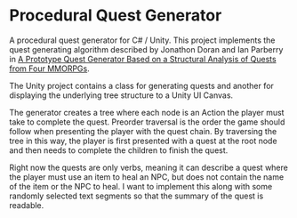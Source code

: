 # Procedural Quest Generator

A procedural quest generator for C# / Unity.  This project implements the quest generating algorithm described by Jonathon Doran and Ian Parberry in [A Prototype Quest Generator Based on a
Structural Analysis of Quests from Four MMORPGs](http://larc.unt.edu/ian/pubs/pcg2011.pdf).

The Unity project contains a class for generating quests and another for displaying the underlying tree structure to a Unity UI Canvas.

The generator creates a tree where each node is an Action the player must take to complete the quest.  Preorder traversal is the order the game should follow when presenting the player with the quest chain.  By traversing the tree in this way, the player is first presented with a quest at the root node and then needs to complete the children to finish the quest.

Right now the quests are only verbs, meaning it can describe a quest where the player must use an item to heal an NPC, but does not contain the name of the item or the NPC to heal.  I want to implement this along with some randomly selected text segments so that the summary of the quest is readable.
